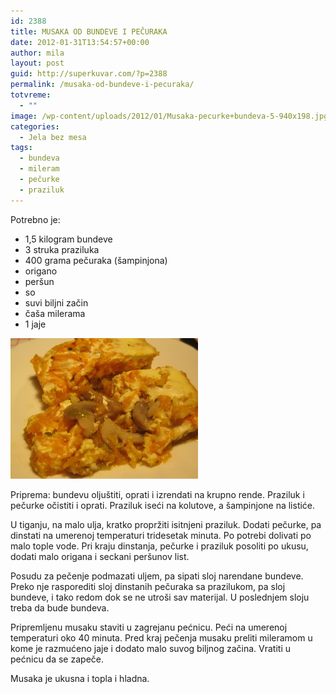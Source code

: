 ```yaml
---
id: 2388
title: MUSAKA OD BUNDEVE I PEČURAKA
date: 2012-01-31T13:54:57+00:00
author: mila
layout: post
guid: http://superkuvar.com/?p=2388
permalink: /musaka-od-bundeve-i-pecuraka/
totvreme:
  - ""
image: /wp-content/uploads/2012/01/Musaka-pecurke+bundeva-5-940x198.jpg
categories:
  - Jela bez mesa
tags:
  - bundeva
  - mileram
  - pečurke
  - praziluk
---
```

Potrebno je:

  * 1,5 kilogram bundeve
  * 3 struka praziluka
  * 400 grama pečuraka (šampinjona)
  * origano
  * peršun
  * so
  * suvi biljni začin
  * čaša milerama
  * 1 jaje

<img class="alignnone size-medium wp-image-2389" title="Musaka pecurke+bundeva (5)" src="/wp-content/uploads/2012/01/Musaka-pecurke+bundeva-5-300x225.jpg" alt="" width="300" height="225" /> 

Priprema: bundevu oljuštiti, oprati i izrendati na krupno rende. Praziluk i pečurke očistiti i oprati. Praziluk iseći na kolutove, a šampinjone na listiće.

U tiganju, na malo ulja, kratko propržiti isitnjeni praziluk.  Dodati pečurke, pa dinstati na umerenoj temperaturi tridesetak minuta. Po potrebi dolivati po malo tople vode. Pri kraju dinstanja, pečurke i praziluk posoliti po ukusu, dodati malo origana i seckani peršunov list.

Posudu za pečenje podmazati uljem, pa sipati sloj narendane bundeve. Preko nje rasporediti sloj dinstanih pečuraka sa prazilukom, pa sloj bundeve, i tako redom dok se ne utroši sav materijal. U poslednjem sloju treba da bude bundeva.

Pripremljenu musaku staviti u zagrejanu pećnicu. Peći na umerenoj temperaturi oko 40 minuta. Pred kraj pečenja musaku preliti mileramom u kome je razmućeno jaje i dodato malo suvog biljnog začina. Vratiti u pećnicu da se zapeče.

Musaka je ukusna i topla i hladna.
